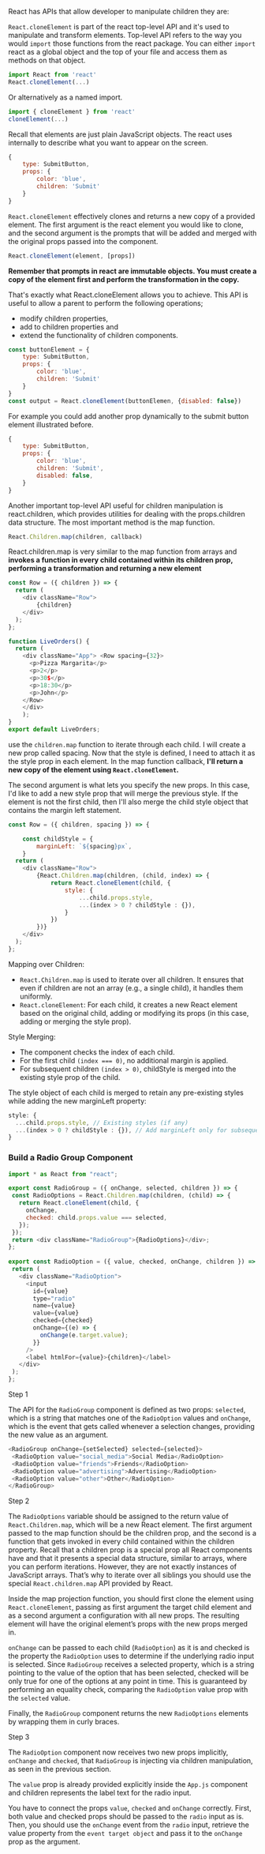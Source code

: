 React has APIs that allow developer to manipulate children they are:

`React.cloneElement` is part of the react top-level API and it's used to manipulate and transform elements. Top-level API refers to the way you would `import` those functions from the react package. You can either `import` react as a global object and the top of your file and access them as methods on that object.
```js
import React from 'react'
React.cloneElement(...)
```
Or alternatively as a named import.
```js
import { cloneElement } from 'react'
cloneElement(...)
```
Recall that elements are just plain JavaScript objects. The react uses internally to describe what you want to appear on the screen.
```js
{
    type: SubmitButton,
    props: {
        color: 'blue',
        children: 'Submit'
    }
}
```
`React.cloneElement` effectively clones and returns a new copy of a provided element. The first argument is the react element you would like to clone, and the second argument is the prompts that will be added and merged with the original props passed into the component.
```js
React.cloneElement(element, [props])
```
**Remember that prompts in react are immutable objects. You must create a copy of the element first and perform the transformation in the copy.**

That's exactly what React.cloneElement allows you to achieve. This API is useful to allow a parent to perform the following operations;

* modify children properties,
* add to children properties and
* extend the functionality of children components.

```js
const buttonElement = {
    type: SubmitButton,
    props: {
        color: 'blue',
        children: 'Submit'
    }
}
const output = React.cloneElement(buttonElemen, {disabled: false})
```
For example you could add another prop dynamically to the submit button element illustrated before.
```js
{
    type: SubmitButton,
    props: {
        color: 'blue',
        children: 'Submit',
        disabled: false,
    }
}
```
Another important top-level API useful for children manipulation is react.children, which provides utilities for dealing with the props.children data structure. The most important method is the map function.
```js
React.Children.map(children, callback)
```
React.children.map is very similar to the map function from arrays and **invokes a function in every child contained within its children prop, performing a transformation and returning a new element**
```js
const Row = ({ children }) => {
  return (
    <div className="Row">
        {children}
    </div>
  );
};

function LiveOrders() {
  return (
    <div className="App"> <Row spacing={32}>
      <p>Pizza Margarita</p>
      <p>2</p>
      <p>30$</p>
      <p>18:30</p>
      <p>John</p>
    </Row>
    </div>
    );
}
export default LiveOrders;
```
use the `children.map` function to iterate through each child. I will create a new prop called spacing. Now that the style is defined, I need to attach it as the style prop in each element. In the map function callback, **I'll return a new copy of the element using `React.cloneElement`.** 

The second argument is what lets you specify the new props. In this case, I'd like to add a new style prop that will merge the previous style. If the element is not the first child, then I'll also merge the child style object that contains the margin left statement. 
```js
const Row = ({ children, spacing }) => {

    const childStyle = {
        marginLeft: `${spacing}px`,
    }
  return (
    <div className="Row">
        {React.Children.map(children, (child, index) => {
            return React.cloneElement(child, {
                style: {
                    ...child.props.style,
                    ...(index > 0 ? childStyle : {}),
                }
            })
        })}
    </div>
  );
};
```
Mapping over Children:

- `React.Children.map` is used to iterate over all children. It ensures that even if children are not an array (e.g., a single child), it handles them uniformly.
- `React.cloneElement`: For each child, it creates a new React element based on the original child, adding or modifying its props (in this case, adding or merging the style prop).

Style Merging:

- The component checks the index of each child.
- For the first child `(index === 0)`, no additional margin is applied.
- For subsequent children `(index > 0)`, childStyle is merged into the existing style prop of the child.

The style object of each child is merged to retain any pre-existing styles while adding the new marginLeft property:
```js
style: {
  ...child.props.style, // Existing styles (if any)
  ...(index > 0 ? childStyle : {}), // Add marginLeft only for subsequent children
}
```

### Build a Radio Group Component

```js
import * as React from "react";

export const RadioGroup = ({ onChange, selected, children }) => { 
 const RadioOptions = React.Children.map(children, (child) => { 
   return React.cloneElement(child, { 
     onChange, 
     checked: child.props.value === selected, 
   }); 
 }); 
 return <div className="RadioGroup">{RadioOptions}</div>; 
}; 
 
export const RadioOption = ({ value, checked, onChange, children }) => { 
 return ( 
   <div className="RadioOption"> 
     <input 
       id={value} 
       type="radio" 
       name={value} 
       value={value} 
       checked={checked} 
       onChange={(e) => { 
         onChange(e.target.value); 
       }} 
     /> 
     <label htmlFor={value}>{children}</label> 
   </div> 
 ); 
}; 
```

Step 1

The API for the `RadioGroup` component is defined as two props: `selected`, which is a string that matches one of the `RadioOption` values and `onChange`, which is the event that gets called whenever a selection changes, providing the new value as an argument.
```js
<RadioGroup onChange={setSelected} selected={selected}> 
 <RadioOption value="social_media">Social Media</RadioOption> 
 <RadioOption value="friends">Friends</RadioOption> 
 <RadioOption value="advertising">Advertising</RadioOption> 
 <RadioOption value="other">Other</RadioOption>
</RadioGroup> 
```

Step 2

The `RadioOptions` variable should be assigned to the return value of `React.Children.map`, which will be a new React element. The first argument passed to the map function should be the children prop, and the second is a function that gets invoked in every child contained within the children property. Recall that a children prop is a special prop all React components have and that it presents a special data structure, similar to arrays, where you can perform iterations. However, they are not exactly instances of JavaScript arrays. That’s why to iterate over all siblings you should use the special `React.children.map` API provided by React.

Inside the map projection function, you should first clone the element using `React.cloneElement`, passing as first argument the target child element and as a second argument a configuration with all new props. The resulting element will have the original element’s props with the new props merged in.

`onChange` can be passed to each child (`RadioOption`) as it is and checked is the property the `RadioOption` uses to determine if the underlying radio input is selected. Since `RadioGroup` receives a selected property, which is a string pointing to the value of the option that has been selected, checked will be only true for one of the options at any point in time. This is guaranteed by performing an equality check, comparing the `RadioOption` value prop with the `selected` value.

Finally, the `RadioGroup` component returns the new `RadioOptions` elements by wrapping them in curly braces.

Step 3

The `RadioOption` component now receives two new props implicitly, `onChange` and `checked`, that `RadioGroup` is injecting via children manipulation, as seen in the previous section.

The `value` prop is already provided explicitly inside the `App.js` component and children represents the label text for the radio input. 

You have to connect the props `value`, `checked` and `onChange` correctly. First, both value and checked props should be passed to the `radio` input as is. Then, you should use the `onChange` event from the `radio` input, retrieve the value property from the `event target object` and pass it to the `onChange` prop as the argument. 

